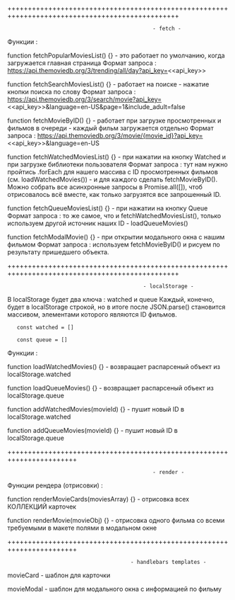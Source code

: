 ++++++++++++++++++++++++++++++++++++++++++++++++++++++++++++++++++++++++++++++++++++++++++++++++


                                                  - fetch -


Функции  :
  
 function fetchPopularMoviesList() {} - это работает по умолчанию, когда загружается главная страница
          Формат запроса : https://api.themoviedb.org/3/trending/all/day?api_key=<<api_key>>

 function fetchSearchMoviesList() {} - работает на поиске - нажатие кнопки поиска по слову
          Формат запроса : https://api.themoviedb.org/3/search/movie?api_key=<<api_key>>&language=en-US&page=1&include_adult=false

 function fetchMovieByID() {} - работает при загрузке просмотренных и фильмов в очереди - каждый фильм загружается отдельно
          Формат запроса : https://api.themoviedb.org/3/movie/{movie_id}?api_key=<<api_key>>&language=en-US

 function fetchWatchedMoviesList() {} - при нажатии на кнопку Watched и при загрузке библиотеки пользователя
          Формат запроса : тут нам нужно пройтись .forEach для нашего массива с ID просмотренных фильмов (см. loadWatchedMovies()) - 
          и для каждого сделать fetchMovieByID(). Можно собрать все асинхронные запросы в Promise.all([]), чтоб отрисовалось всё вместе,
          как только загрузятся все запрошенный ID.

 function fetchQueueMoviesList() {} - при нажатии на кнопку Queue
          Формат запроса : то же самое, что и fetchWatchedMoviesList(), 
          только используем другой источник наших ID - loadQueueMovies()

 function fetchModalMovie() {} - при открытии модального окна с нашим фильмом
          Формат запроса : используем fetchMovieByID() и рисуем по результату пришедшего объекта.



 ++++++++++++++++++++++++++++++++++++++++++++++++++++++++++++++++++++++++++++++++++++++++++++++++


                                               - localStorage -


  В localStorage будет два ключа : watched и queue
  Каждый, конечно, будет в localStorage строкой, но в итоге после JSON.parse() становится массивом, 
  элементами которого являются ID фильмов.
       
       const watched = []

       const queue = []

Функции : 

 function loadWatchedMovies() {} - возвращает распарсеный объект из localStorage.watched 

 function loadQueueMovies() {} - возвращает распарсеный объект из localStorage.queue

 function addWatchedMovies(movieId) {} - пушит новый ID в localStorage.watched

 function addQueueMovies(movieId) {} - пушит новый ID в localStorage.queue


+++++++++++++++++++++++++++++++++++++++++++++++++++++++++++++++++++++++

                                                  - render -

Функции рендера (отрисовки) : 

 function renderMovieCards(moviesArray) {} - отрисовка всех КОЛЛЕКЦИЙ карточек

 function renderMovie(movieObj) {} - отрисовка одного фильма со всеми требуемыми в макете полями в модальном окне




+++++++++++++++++++++++++++++++++++++++++++++++++++++++++++++++++++++++

                                           - handlebars templates -

  movieCard - шаблон для карточки
  
  movieModal - шаблон для модального окна с информацией по фильму



